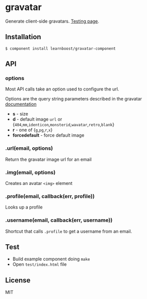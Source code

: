 
# gravatar

  Generate client-side gravatars. [Testing
  page](http://learnboost.github.io/gravatar-component/).

## Installation

    $ component install learnboost/gravatar-component

## API

### options

Most API calls take an option used to configure the url.

Options are the query string parameters described in the gravatar [documentation](https://en.gravatar.com/site/implement/images/)

  * **s** - size
  * **d** - default image `url` or {`404`,`mm`,`identicon`,`monsterid`,`wavatar`,`retro`,`blank`}
  * **r** - one of {`g`,`pg`,`r`,`x`}
  * **forcedefault** - force default image

### .url(email, options)

Return the gravatar image url for an email

### .img(email, options)

Creates an avatar `<img>` element

### .profile(email, callback(err, profile))

Looks up a profile

### .username(email, callback(err, username))

Shortcut that calls `.profile` to get a username from an email.

## Test

* Build example component doing `make`
* Open `test/index.html` file

## License

  MIT

